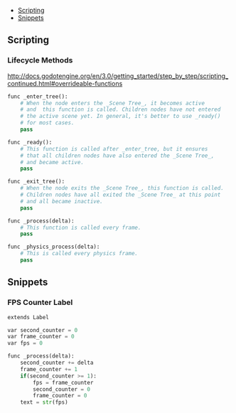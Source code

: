 - [Scripting](#scripting)
- [Snippets](#snippets)

## Scripting

### Lifecycle Methods

http://docs.godotengine.org/en/3.0/getting_started/step_by_step/scripting_continued.html#overrideable-functions

```python
func _enter_tree():
    # When the node enters the _Scene Tree_, it becomes active
    # and  this function is called. Children nodes have not entered
    # the active scene yet. In general, it's better to use _ready()
    # for most cases.
    pass

func _ready():
    # This function is called after _enter_tree, but it ensures
    # that all children nodes have also entered the _Scene Tree_,
    # and became active.
    pass

func _exit_tree():
    # When the node exits the _Scene Tree_, this function is called.
    # Children nodes have all exited the _Scene Tree_ at this point
    # and all became inactive.
    pass

func _process(delta):
    # This function is called every frame.
    pass

func _physics_process(delta):
    # This is called every physics frame.
    pass
```

## Snippets

### FPS Counter Label

```python
extends Label

var second_counter = 0
var frame_counter = 0
var fps = 0

func _process(delta):
	second_counter += delta
	frame_counter += 1
	if(second_counter >= 1):
		fps = frame_counter
		second_counter = 0
		frame_counter = 0
	text = str(fps)
```
